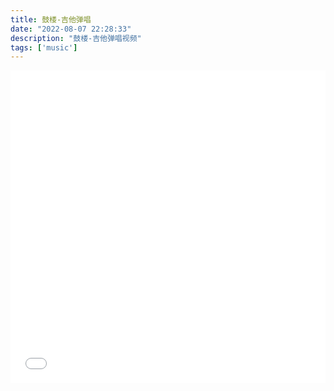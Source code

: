 ```yaml
---
title: 鼓楼-吉他弹唱
date: "2022-08-07 22:28:33"
description: "鼓楼-吉他弹唱视频"
tags: ['music']
---
```



<iframe src="//player.bilibili.com/player.html?aid=344330136&bvid=BV1Fd4y1K7Ko&cid=796583226&page=1" allowfullscreen="allowfullscreen" width="100%" height="500" scrolling="no" frameborder="0" sandbox="allow-top-navigation allow-same-origin allow-forms allow-scripts"> </iframe>
